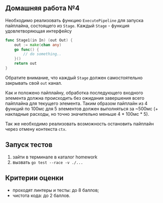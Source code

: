 ## Домашняя работа №4

Необходимо реализовать функцию `ExecutePipeline` для запуска пайплайна,
состоящего из `Stage`.
Каждый `Stage` - функция удовлетворяющая интерфейсу

```go
func Stage1(in In) (out Out) {
    out := make(chan any)
    go func() {
        // do something..
    }()
    return out
}
```

Обратите внимание, что каждый `Stage` должен самостоятельно закрывать свой `out` канал.

Как и положено пайплайну, обработка последующего входного элемента
должна происходить без ожидания завершения всего пайплайна для текущего элемента.
Таким образом пайплайн из 4 функций по 100мс для 5 элементов должен выполняться за ~500мс
(+ накладные расходы, но точно значительно меньше 4 * 100мс * 5).

Так же необходимо реализовать возможность остановить пайплайн через отмену контекста `ctx`.

## Запуск тестов

1. зайти в терминале в каталог homework
2. вызвать `go test --race -v ./...`

## Критерии оценки

* проходят линтеры и тесты: до 8 баллов;
* чистота кода: до 2 баллов.
